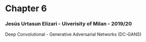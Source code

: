 # Chapter 6

### Jesús Urtasun Elizari - Uiverisity of Milan - 2019/20

Deep Convolutional - Generative Adversarial Networks (DC-GANS)